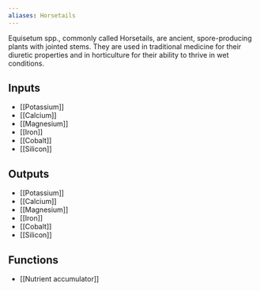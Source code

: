 ```yaml
---
aliases: Horsetails
---
```

Equisetum spp., commonly called Horsetails, are ancient, spore-producing plants with jointed stems. They are used in traditional medicine for their diuretic properties and in horticulture for their ability to thrive in wet conditions.
## Inputs
- [[Potassium]]
- [[Calcium]]
- [[Magnesium]]
- [[Iron]]
- [[Cobalt]] 
- [[Silicon]]

## Outputs
- [[Potassium]]
- [[Calcium]]
- [[Magnesium]]
- [[Iron]]
- [[Cobalt]] 
- [[Silicon]]

## Functions
- [[Nutrient accumulator]]